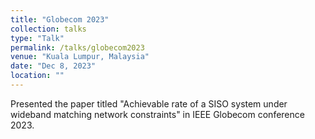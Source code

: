 ```yaml
---
title: "Globecom 2023"
collection: talks
type: "Talk"
permalink: /talks/globecom2023
venue: "Kuala Lumpur, Malaysia"
date: "Dec 8, 2023"
location: ""
---
```


Presented the paper titled "Achievable rate of a SISO system under wideband matching network constraints" in IEEE Globecom conference 2023.
